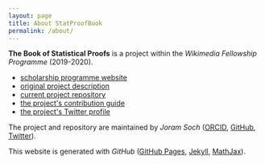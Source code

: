 ```yaml
---
layout: page
title: About StatProofBook
permalink: /about/
---
```



**The Book of Statistical Proofs** is a project within the *Wikimedia Fellowship Programme* (2019-2020).

- [scholarship programme website](https://de.wikiversity.org/wiki/Wikiversity:Fellow-Programm_Freies_Wissen)
- [original project description](https://de.wikiversity.org/wiki/Wikiversity:Fellow-Programm_Freies_Wissen/Einreichungen/The_Book_of_Statistical_Proofs)
- [current project repository](https://github.com/StatProofBook/StatProofBook.github.io)
- [the project's contribution guide](https://statproofbook.github.io/contribute/)
- [the project's Twitter profile](https://twitter.com/statproofbook)

The project and repository are maintained by *Joram Soch* ([ORCID](https://orcid.org/0000-0002-8879-5666), [GitHub](https://github.com/JoramSoch), [Twitter](https://twitter.com/JoramSoch)).

This website is generated with *GitHub* ([GitHub Pages](https://pages.github.com/), [Jekyll](https://github.com/jekyll/jekyll), [MathJax](https://www.mathjax.org/)).